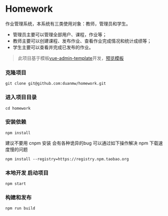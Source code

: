 # Homework

作业管理系统，本系统有三类使用对象：教师，管理员和学生。

* 管理员主要可以管理全部用户、课程，作业等；
* 教师主要可以创建课程、发布作业、查看作业完成情况和统计成绩等；
* 学生主要可以查看并完成已发布的作业。



> 此项目基于模板[vue-admin-template](https://github.com/PanJiaChen/vue-admin-template/blob/master/README-zh.md)开发，[预览模板](https://panjiachen.gitee.io/vue-admin-template)
>



### 克隆项目

``` 
git clone git@github.com:duanmw/homework.git 
```

### 进入项目目录
```
cd homework
```

### 安装依赖
```
npm install
```

建议不要用 cnpm 安装 会有各种诡异的bug 可以通过如下操作解决 npm 下载速度慢的问题
```
npm install --registry=https://registry.npm.taobao.org
```

### 本地开发 启动项目
```
npm start
```


### 构建和发布
```
npm run build
```
